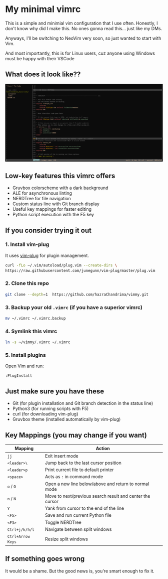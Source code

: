 # My minimal vimrc

This is a simple and minimial vim configuration that I use often.
Honestly, I don't know why did I make this. No ones gonna read this... just like my DMs.

Anyways, I'll be switching to NeoVim very soon, so just wanted to start with Vim.

And most importantly, this is for Linux users, cuz anyone using Windows must be happy with their VSCode

## What does it look like??

![oopsie! it broke :\\](what-it-looks-like.png)

## Low-key features this vimrc offers
- Gruvbox colorscheme with a dark background
- ALE for asynchronous linting
- NERDTree for file navigation
- Custom status line with Git branch display
- Useful key mappings for faster editing
- Python script execution with the F5 key

## If you consider trying it out

### 1. Install vim-plug

It uses [vim-plug](https://github.com/junegunn/vim-plug) for plugin management.

```bash
curl -fLo ~/.vim/autoload/plug.vim --create-dirs \
https://raw.githubusercontent.com/junegunn/vim-plug/master/plug.vim
````

### 2. Clone this repo

```bash
git clone --depth=1  https://github.com/hazraChandrima/vimmy.git
```

### 3. Backup your old `.vimrc` (if you have a superior vimrc)

```bash
mv ~/.vimrc ~/.vimrc.backup
```

### 4. Symlink this vimrc

```bash
ln -s ~/vimmy/.vimrc ~/.vimrc
```

### 5. Install plugins

Open Vim and run:

```vim
:PlugInstall
```

## Just make sure you have these

* Git (for plugin installation and Git branch detection in the status line)
* Python3 (for running scripts with F5)
* curl (for downloading vim-plug)
* Gruvbox theme (installed automatically by vim-plug)

## Key Mappings (you may change if you want)

| Mapping           | Action                                                    |
| ----------------- | --------------------------------------------------------- |
| `jj`              | Exit insert mode                                          |
| `<leader>\`       | Jump back to the last cursor position                     |
| `<leader>p`       | Print current file to default printer                     |
| `<space>`         | Acts as `:` in command mode                               |
| `o` / `O`         | Open a new line below/above and return to normal mode     |
| `n` / `N`         | Move to next/previous search result and center the cursor |
| `Y`               | Yank from cursor to the end of the line                   |
| `<F5>`            | Save and run current Python file                          |
| `<F3>`            | Toggle NERDTree                                           |
| `Ctrl+j/k/h/l`    | Navigate between split windows                            |
| `Ctrl+Arrow Keys` | Resize split windows                                      |


## If something goes wrong

It would be a shame. But the good news is, you're smart enough to fix it.

